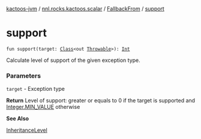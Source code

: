 [kactoos-jvm](../../index.md) / [nnl.rocks.kactoos.scalar](../index.md) / [FallbackFrom](index.md) / [support](./support.md)

# support

`fun support(target: `[`Class`](http://docs.oracle.com/javase/8/docs/api/java/lang/Class.html)`<out `[`Throwable`](https://kotlinlang.org/api/latest/jvm/stdlib/kotlin/-throwable/index.html)`>): `[`Int`](https://kotlinlang.org/api/latest/jvm/stdlib/kotlin/-int/index.html)

Calculate level of support of the given exception type.

### Parameters

`target` - Exception type

**Return**
Level of support: greater or equals to 0 if the target is supported and [Integer.MIN_VALUE](http://docs.oracle.com/javase/8/docs/api/java/lang/Integer.html#MIN_VALUE) otherwise

**See Also**

[InheritanceLevel](../-inheritance-level/index.md)


